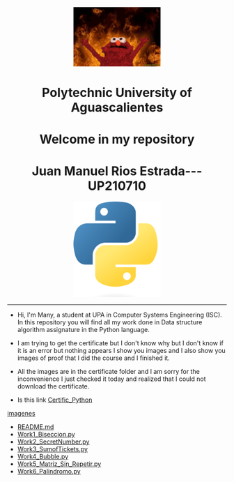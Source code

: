 <center>

<div align="center">
<img alt="Xd" src='U1_NetAcad/imagenes/giphy.gif' width='200'>
</div>

# Polytechnic University of Aguascalientes
# Welcome in my repository
# Juan Manuel Rios Estrada---UP210710

<div align="center">
<img alt="Xd" src='U1_NetAcad/imagenes/Python.png' width='200'>
</div>

</center>

------------

* Hi, I'm Many, a student at UPA in Computer Systems Engineering (ISC). In this repository you will find all my work done in Data structure algorithm assignature in the Python language.


<center>

</center>

* I am trying to get the certificate but I don't know why but I don't know if it is an error but nothing appears I show you images and I also show you images of proof that I did the course and I finished it.

* All the images are in the certificate folder and I am sorry for the inconvenience I just checked it today and realized that I could not download the certificate.
* Is this link
[Certific_Python](https://github.com/up210710/UP210710_CPP/tree/main/U1%20Programming%20Introduction/Imagenes)


[imagenes](https://github.com/up210710/UP210710_CPP/tree/main/U1%20Programming%20Introduction/Imagenes)
* [README.md](https://github.com/up210710/UP210710_CPP/blob/main/U1%20Programming%20Introduction/README.md)
* [Work1_Biseccion.py](https://github.com/up210710/UP210710_CPP/blob/main/U1%20Programming%20Introduction/01_Hola.cpp)
* [Work2_SecretNumber.py](https://github.com/up210710/UP210710_CPP/blob/main/U1%20Programming%20Introduction/02_parimpar.cpp)
* [Work3_SumofTickets.py](https://github.com/up210710/UP210710_CPP/blob/main/U1%20Programming%20Introduction/03_tiposdedatos.cpp)
* [Work4_Bubble.py](https://github.com/up210710/UP210710_CPP/blob/main/U1%20Programming%20Introduction/04_Ciclos.cpp)
* [Work5_Matriz_Sin_Repetir.py](https://github.com/up210710/UP210710_CPP/blob/main/U1%20Programming%20Introduction/05_Ejercicio_Edad.cpp)
* [Work6_Palindromo.py](https://github.com/up210710/UP210710_CPP/blob/main/U1%20Programming%20Introduction/05_Ejercicio_Edad.cpp)